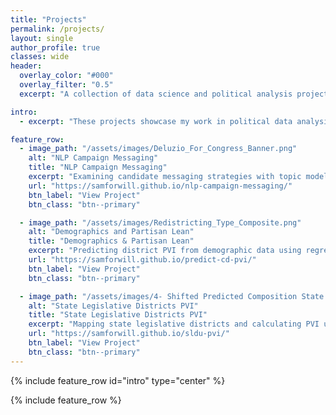 ```yaml
---
title: "Projects"
permalink: /projects/
layout: single
author_profile: true
classes: wide
header:
  overlay_color: "#000"
  overlay_filter: "0.5"
  excerpt: "A collection of data science and political analysis projects"

intro: 
  - excerpt: "These projects showcase my work in political data analysis, natural language processing, and predictive modeling. Each project represents a deep dive into different aspects of electoral politics and demographic analysis."

feature_row:
  - image_path: "/assets/images/Deluzio_For_Congress_Banner.png"
    alt: "NLP Campaign Messaging"
    title: "NLP Campaign Messaging"
    excerpt: "Examining candidate messaging strategies with topic modeling and clustering to understand political communication patterns and voter engagement tactics."
    url: "https://samforwill.github.io/nlp-campaign-messaging/"
    btn_label: "View Project"
    btn_class: "btn--primary"

  - image_path: "/assets/images/Redistricting_Type_Composite.png"
    alt: "Demographics and Partisan Lean"
    title: "Demographics & Partisan Lean"
    excerpt: "Predicting district PVI from demographic data using regression models to understand the relationship between community composition and voting patterns."
    url: "https://samforwill.github.io/predict-cd-pvi/"
    btn_label: "View Project"
    btn_class: "btn--primary"

  - image_path: "/assets/images/4- Shifted Predicted Composition State Senates.png"
    alt: "State Legislative Districts PVI"
    title: "State Legislative Districts PVI"
    excerpt: "Mapping state legislative districts and calculating PVI using GeoPandas and interactive visualizations to analyze political geography at the state level."
    url: "https://samforwill.github.io/sldu-pvi/"
    btn_label: "View Project"
    btn_class: "btn--primary"
---
```


{% include feature_row id="intro" type="center" %}

{% include feature_row %}
